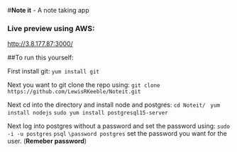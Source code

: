 #**Note it** - A note taking app

### Live preview using AWS:

  http://3.8.177.87:3000/

##To run this yourself:

First install git:
  `yum install git`

Next you want to git clone the repo using:
  `git clone https://github.com/LewisRKeeble/Noteit.git`

Next cd into the directory and install node and postgres:
  `cd Noteit/ `
  `yum install nodejs`
  `sudo yum install postgresql15-server`

Next log into postgres without a password and set the password using:
  `sudo -i -u postgres`
  `psql`
  `\password postgres`
  set the password you want for the user. (**Remeber password**)
  
  
